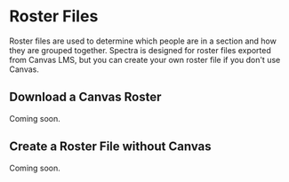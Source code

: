 # Roster Files

Roster files are used to determine which people are in a section and how they are grouped together.
Spectra is designed for roster files exported from Canvas LMS, but you can create your own roster 
file if you don't use Canvas.

## Download a Canvas Roster

Coming soon.


## Create a Roster File without Canvas

Coming soon.